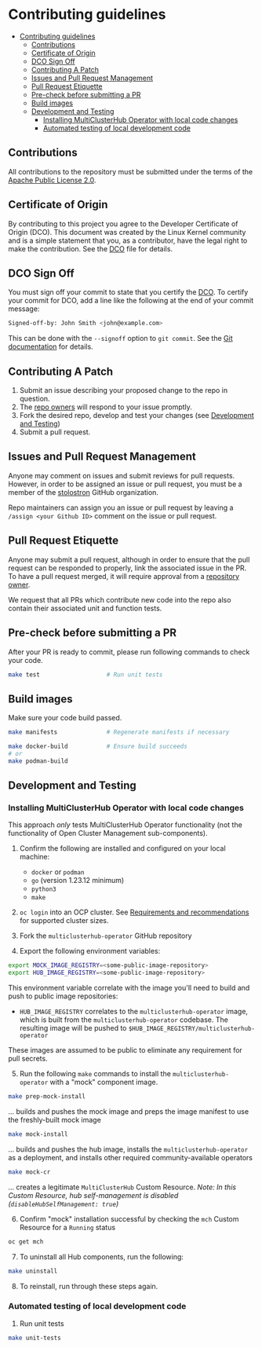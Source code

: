 

# Contributing guidelines

- [Contributing guidelines](#contributing-guidelines)
   - [Contributions](#contributions)
   - [Certificate of Origin](#certificate-of-origin)
   - [DCO Sign Off](#dco-sign-off)
   - [Contributing A Patch](#contributing-a-patch)
   - [Issues and Pull Request Management](#issues-and-pull-request-management)
   - [Pull Request Etiquette](#pull-request-etiquette)
   - [Pre-check before submitting a PR](#pre-check-before-submitting-a-pr)
   - [Build images](#build-images)
   - [Development and Testing](#development-and-testing)
      - [Installing MultiClusterHub Operator with local code changes](#installing-multiclusterhub-operator-with-local-code-changes)
      - [Automated testing of local development code](#automated-testing-of-local-development-code)

## Contributions

All contributions to the repository must be submitted under the terms of the [Apache Public License 2.0](https://www.apache.org/licenses/LICENSE-2.0).

## Certificate of Origin

By contributing to this project you agree to the Developer Certificate of
Origin (DCO). This document was created by the Linux Kernel community and is a
simple statement that you, as a contributor, have the legal right to make the
contribution. See the [DCO](DCO) file for details.

## DCO Sign Off

You must sign off your commit to state that you certify the
[DCO](https://github.com/open-cluster-management-io/community/blob/main/DCO).
To certify your commit for DCO, add a line like the following at the end of your commit message:

```bash
Signed-off-by: John Smith <john@example.com>
```

This can be done with the `--signoff` option to `git commit`. See the [Git documentation](https://git-scm.com/docs/git-commit#Documentation/git-commit.txt--s) for details.

## Contributing A Patch

1. Submit an issue describing your proposed change to the repo in question.
2. The [repo owners](OWNERS) will respond to your issue promptly.
3. Fork the desired repo, develop and test your changes (see [Development and Testing](#development-and-testing))
4. Submit a pull request.

## Issues and Pull Request Management

Anyone may comment on issues and submit reviews for pull requests. However, in order to be assigned an issue or pull
request, you must be a member of the [stolostron](https://github.com/stolostron) GitHub organization.

Repo maintainers can assign you an issue or pull request by leaving a `/assign <your Github ID>` comment on the issue
or pull request.

## Pull Request Etiquette

Anyone may submit a pull request, although in order to ensure that the pull request can be responded to properly,
link the associated issue in the PR. To have a pull request merged, it will require approval from a
[repository owner](OWNERS).

We request that all PRs which contribute new code into the repo also contain their associated unit and function tests.

## Pre-check before submitting a PR

After your PR is ready to commit, please run following commands to check your code.

```bash
make test                   # Run unit tests
```

## Build images

Make sure your code build passed.

```bash
make manifests              # Regenerate manifests if necessary

make docker-build           # Ensure build succeeds
# or
make podman-build
```

## Development and Testing

### Installing MultiClusterHub Operator with local code changes

This approach _only_ tests MultiClusterHub Operator functionality (not the functionality of Open Cluster Management
sub-components).

1. Confirm the following are installed and configured on your local machine:

   - `docker` or `podman`
   - `go` (version 1.23.12 minimum)
   - `python3`
   - `make`

2. `oc login` into an OCP cluster. See [Requirements and recommendations](https://access.redhat.com/documentation/en-us/red_hat_advanced_cluster_management_for_kubernetes/2.2/html/install/installing#requirements-and-recommendations) for supported cluster sizes.
3. Fork the `multiclusterhub-operator` GitHub repository
4. Export the following environment variables:

```bash
export MOCK_IMAGE_REGISTRY=<some-public-image-repository>
export HUB_IMAGE_REGISTRY=<some-public-image-repository>
```

This environment variable correlate with the image you'll need to build and push to public image repositories:

- `HUB_IMAGE_REGISTRY` correlates to the `multiclusterhub-operator` image, which is built from the `multiclusterhub-operator` codebase. The resulting image will be pushed to `$HUB_IMAGE_REGISTRY/multiclusterhub-operator`

These images are assumed to be public to eliminate any requirement for pull secrets.

5. Run the following `make` commands to install the `multiclusterhub-operator` with a "mock" component image.

```bash
make prep-mock-install
```

... builds and pushes the mock image and preps the image manifest to use the freshly-built mock image

```bash
make mock-install
```

... builds and pushes the hub image, installs the `multiclusterhub-operator` as a deployment, and installs other required community-available operators

```bash
make mock-cr
```

... creates a legitimate `MultiClusterHub` Custom Resource. *Note: In this Custom Resource, hub self-management is disabled (`disableHubSelfManagement: true`)*

6. Confirm "mock" installation successful by checking the `mch` Custom Resource for a `Running` status

```bash
oc get mch
```

7. To uninstall all Hub components, run the following:

```bash
make uninstall
```

8. To reinstall, run through these steps again.

### Automated testing of local development code

1. Run unit tests

```bash
make unit-tests
```
